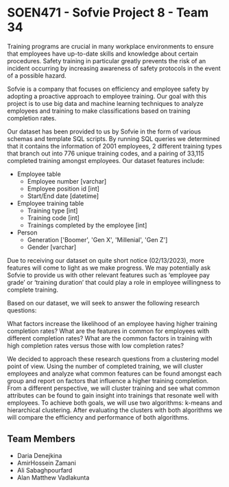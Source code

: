 # SOEN471 - Sofvie Project 8 - Team 34

Training programs are crucial in many workplace environments to ensure that employees have up-to-date skills and knowledge about certain procedures. Safety training in particular greatly prevents the risk of an incident occurring by increasing awareness of safety protocols in the event of a possible hazard.

Sofvie is a company that focuses on efficiency and employee safety by adopting a proactive approach to employee training. Our goal with this project is to use big data and machine learning techniques to analyze employees and training to make classifications based on training completion rates.

Our dataset has been provided to us by Sofvie in the form of various schemas and template SQL scripts. By running SQL queries we determined that it contains the information of 2001 employees, 2 different training types that branch out into 776 unique training codes, and a pairing of 33,115 completed training amongst employees. Our dataset features include:
- Employee table 
  - Employee number [varchar]
  - Employee position id [int]
  - Start/End date [datetime]
- Employee training table
  - Training type [int]
  - Training code [int]
  - Trainings completed by the employee [int]
- Person
  - Generation ['Boomer', 'Gen X', 'Millenial', 'Gen Z']
  - Gender [varchar]

Due to receiving our dataset on quite short notice (02/13/2023), more features will come to light as we make progress. We may potentially ask Sofvie to provide us with other relevant features such as ‘employee pay grade’ or ‘training duration’ that could play a role in employee willingness to complete training.

Based on our dataset, we will seek to answer the following research questions:

What factors increase the likelihood of an employee having higher training completion rates?
What are the features in common for employees with different completion rates? 
What are the common factors in training with high completion rates versus those with low completion rates?

We decided to approach these research questions from a clustering model point of view. Using the number of completed training, we will cluster employees and analyze what common features can be found amongst each group and report on factors that influence a higher training completion. From a different perspective, we will cluster training and see what common attributes can be found to gain insight into trainings that resonate well with employees. To achieve both goals, we will use two algorithms: k-means and hierarchical clustering. After evaluating the clusters with both algorithms we will compare the efficiency and performance of both algorithms.

## Team Members 
- Daria Denejkina
- AmirHossein Zamani
- Ali Sabaghpourfard
- Alan Matthew Vadlakunta

